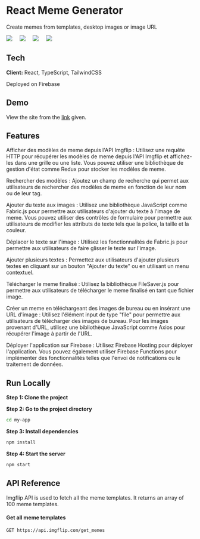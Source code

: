 
# React Meme Generator

Create memes from templates, desktop images or image URL

<img src="https://img.shields.io/badge/react-%2320232a.svg?style=for-the-badge&logo=react&logoColor=%2361DAFB" /> &nbsp; &nbsp; <img src="https://img.shields.io/badge/TypeScript-007ACC?style=for-the-badge&logo=typescript&logoColor=white" /> &nbsp; &nbsp; <img src="https://img.shields.io/badge/tailwindcss-%2338B2AC.svg?style=for-the-badge&logo=tailwind-css&logoColor=white "/> &nbsp; &nbsp; <img src="https://img.shields.io/badge/firebase-%23039BE5.svg?style=for-the-badge&logo=firebase" />

## Tech

**Client:** React, TypeScript, TailwindCSS

Deployed on Firebase

## Demo

View the site from the [link](https://meme.altcore.fr//) given.


## Features

Afficher des modèles de meme depuis l'API Imgflip : Utilisez une requête HTTP pour récupérer les modèles de meme depuis l'API Imgflip et affichez-les dans une grille ou une liste. Vous pouvez utiliser une bibliothèque de gestion d'état comme Redux pour stocker les modèles de meme.

Rechercher des modèles : Ajoutez un champ de recherche qui permet aux utilisateurs de rechercher des modèles de meme en fonction de leur nom ou de leur tag.

Ajouter du texte aux images : Utilisez une bibliothèque JavaScript comme Fabric.js pour permettre aux utilisateurs d'ajouter du texte à l'image de meme. Vous pouvez utiliser des contrôles de formulaire pour permettre aux utilisateurs de modifier les attributs de texte tels que la police, la taille et la couleur.

Déplacer le texte sur l'image : Utilisez les fonctionnalités de Fabric.js pour permettre aux utilisateurs de faire glisser le texte sur l'image.

Ajouter plusieurs textes : Permettez aux utilisateurs d'ajouter plusieurs textes en cliquant sur un bouton "Ajouter du texte" ou en utilisant un menu contextuel.

Télécharger le meme finalisé : Utilisez la bibliothèque FileSaver.js pour permettre aux utilisateurs de télécharger le meme finalisé en tant que fichier image.

Créer un meme en téléchargeant des images de bureau ou en insérant une URL d'image : Utilisez l'élément input de type "file" pour permettre aux utilisateurs de télécharger des images de bureau. Pour les images provenant d'URL, utilisez une bibliothèque JavaScript comme Axios pour récupérer l'image à partir de l'URL.

Déployer l'application sur Firebase : Utilisez Firebase Hosting pour déployer l'application. Vous pouvez également utiliser Firebase Functions pour implémenter des fonctionnalités telles que l'envoi de notifications ou le traitement de données.


## Run Locally


**Step 1: Clone the project**


**Step 2: Go to the project directory**

```bash
cd my-app
```

**Step 3: Install dependencies**

```bash
npm install
```

**Step 4: Start the server** 

```bash
npm start
```

## API Reference

Imgflip API is used to fetch all the meme templates. It returns an array of 100 meme templates.

#### Get all meme templates

```http
GET https://api.imgflip.com/get_memes
```
